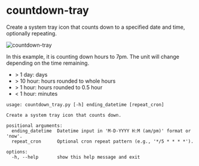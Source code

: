 # countdown-tray

Create a system tray icon that counts down to a specified date and time, optionally repeating.

![countdown-tray](docs/demo.png)

In this example, it is counting down hours to 7pm. The unit will change depending on the time remaining.

- \> 1 day: days
- \> 10 hour: hours rounded to whole hours
- \> 1 hour: hours rounded to 0.5 hour
- < 1 hour: minutes

```
usage: countdown_tray.py [-h] ending_datetime [repeat_cron]

Create a system tray icon that counts down.

positional arguments:
  ending_datetime  Datetime input in 'M-D-YYYY H:M (am/pm)' format or 'now'.
  repeat_cron      Optional cron repeat pattern (e.g., '*/5 * * * *').

options:
  -h, --help       show this help message and exit
```
